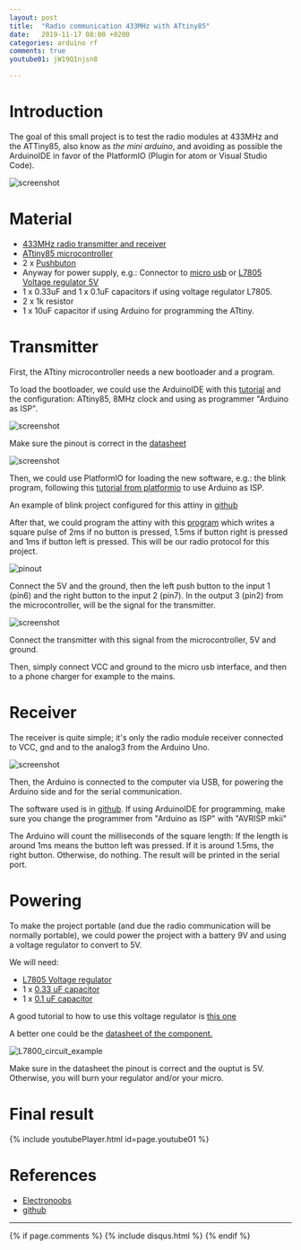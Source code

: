 ```yaml
---
layout: post
title:  "Radio communication 433MHz with ATtiny85"
date:   2019-11-17 08:00 +0200
categories: arduino rf
comments: true
youtube01: jW19Q1njsn8

---
```


# Introduction

The goal of this small project is to test the radio modules at 433MHz and the ATTiny85, also know as _the mini arduino_, and avoiding as possible the ArduinoIDE in favor of the PlatformIO (Plugin for atom or Visual Studio Code).

![screenshot](/assets/images/sml/4.jpg)


# Material
- [433MHz radio transmitter and receiver](https://www.amazon.de/dp/B07DK3BGWZ)
- [ATtiny85 microcontroller](https://www.sparkfun.com/products/9378)
- 2 x [Pushbuton](https://www.sparkfun.com/products/9190)
- Anyway for power supply, e.g.: Connector to [micro usb](https://www.sparkfun.com/products/12035) or [L7805 Voltage regulator 5V](https://www.sparkfun.com/products/107)
- 1 x 0.33uF and 1 x 0.1uF capacitors if using voltage regulator L7805.
- 2 x 1k resistor
- 1 x 10uF capacitor if using Arduino for programming the ATtiny.

# Transmitter
First, the ATtiny microcontroller needs a new bootloader and a program.

To load the bootloader, we could use the ArduinoIDE with this [tutorial](https://create.arduino.cc/projecthub/arjun/programming-attiny85-with-arduino-uno-afb829) and the configuration: ATtiny85, 8MHz clock and using as programmer "Arduino as ISP".

![screenshot](/assets/images/sml/screenshot.png)

Make sure the pinout is correct in the [datasheet](http://ww1.microchip.com/downloads/en/DeviceDoc/atmel-2586-avr-8-bit-microcontroller-attiny25-attiny45-attiny85_datasheet.pdf)

![screenshot](/assets/images/sml/1.jpg)

Then, we could use PlatformIO for loading the new software, e.g.: the blink program, following this [tutorial from platformio](http://docs.platformio.org/en/latest/platforms/atmelavr.html#upload-using-programmer) to use Arduino as ISP.

An example of blink project configured for this attiny in [github](https://github.com/aherrero/SML/tree/master/SML01/Software/sml01)

After that, we could program the attiny with this [program](https://github.com/aherrero/SML/tree/master/SML01/Software/sml01_transmitter) which writes a square pulse of 2ms if no button is pressed, 1.5ms if button right is pressed and 1ms if button left is pressed. This will be our radio protocol for this project.

![pinout](/assets/images/sml/pinout.png)

Connect the 5V and the ground, then the left push button to the input 1 (pin6) and the right button to the input 2 (pin7). In the output 3 (pin2) from the microcontroller, will be the signal for the transmitter.

![screenshot](/assets/images/sml/2.jpg)

Connect the transmitter with this signal from the microcontroller, 5V and ground.

Then, simply connect VCC and ground to the micro usb interface, and then to a phone charger for example to the mains.

# Receiver
The receiver is quite simple; it's only the radio module receiver connected to VCC, gnd and to the analog3 from the Arduino Uno.

![screenshot](/assets/images/sml/3.jpg)

Then, the Arduino is connected to the computer via USB, for powering the Arduino side and for the serial communication.

The software used is in [github](https://github.com/aherrero/SML/tree/master/SML01/Software/sml01_receiver). If using ArduinoIDE for programming, make sure you change the programmer from "Arduino as ISP" with "AVRISP mkii"

The Arduino will count the milliseconds of the square length: If the length is around 1ms means the button left was pressed. If it is around 1.5ms, the right button. Otherwise, do nothing. The result will be printed in the serial port.

# Powering
To make the project portable (and due the radio communication will be normally portable), we could power the project with a battery 9V and using a voltage regulator to convert to 5V.

We will need:
- [L7805 Voltage regulator](https://www.sparkfun.com/products/107)
- 1 x [0.33 uF capacitor](https://www.distrelec.ch/en/aluminium-electrolytic-capacitor-330-nf-100-vdc-jamicon-tkpr33m2ad11me4/p/16716518)
- 1 x [0.1 uF capacitor](https://www.distrelec.ch/en/capacitor-100-nf-50-vdc-mm-hitano-sf1h104z-l515b/p/16565659)

A good tutorial to how to use this voltage regulator is [this one](https://www.electronicshub.org/understanding-7805-ic-voltage-regulator/)

A better one could be the [datasheet of the component.](https://cdn.sparkfun.com/datasheets/Components/General/TO-220.pdf)

![L7800_circuit_example](/assets/images/cam01/L7800_circuit_example.png)

Make sure in the datasheet the pinout is correct and the ouptut is 5V. Otherwise, you will burn your regulator and/or your micro.

# Final result
{% include youtubePlayer.html id=page.youtube01 %}

# References
- [Electronoobs](https://www.electronoobs.com/eng_arduino_tut45.php)
- [github](https://github.com/aherrero/SML/tree/master/SML01/)


***

{% if page.comments %}
{% include disqus.html %}
{% endif %}
